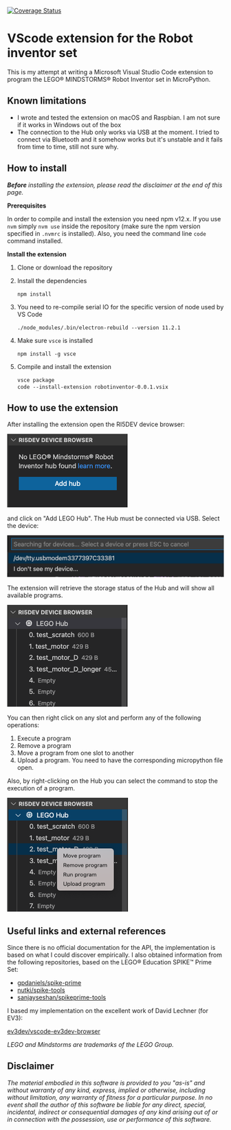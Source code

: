 [![Coverage Status](https://coveralls.io/repos/github/robmosca/robotinventor-vscode/badge.svg)](https://coveralls.io/github/robmosca/robotinventor-vscode)

# VScode extension for the Robot inventor set

This is my attempt at writing a Microsoft Visual Studio Code extension to
program the LEGO® MINDSTORMS® Robot Inventor set in MicroPython.

## Known limitations

- I wrote and tested the extension on macOS and Raspbian. I am not sure if it
  works in Windows out of the box
- The connection to the Hub only works via USB at the moment. I tried to connect
  via Bluetooth and it somehow works but it's unstable and it fails from time
  to time, still not sure why.


## How to install

***Before** installing the extension, please read the disclaimer at the end of this
page.*

**Prerequisites**

In order to compile and install the extension you need npm v12.x. If you use
`nvm` simply `nvm use` inside the repository (make sure the npm version
specified in `.nvmrc` is installed).
Also, you need the command line `code` command installed.

**Install the extension**

1. Clone or download the repository
2. Install the dependencies
   
   ```
   npm install
   ```

3. You need to re-compile serial IO for the specific version of node used by
   VS Code

   ```
   ./node_modules/.bin/electron-rebuild --version 11.2.1
   ```

4. Make sure `vsce` is installed

   ```
   npm install -g vsce
   ```

5. Compile and install the extension

   ```
   vsce package
   code --install-extension robotinventor-0.0.1.vsix
   ```


## How to use the extension

After installing the extension open the RI5DEV device browser:

![Connect Hub](./imgs/connect_hub.png)

and click on "Add LEGO Hub". The Hub must be connected via USB. Select the
device:

![Select device](./imgs/select_device.png)

The extension will retrieve the storage status of the Hub and will show all
available programs.

![Storage status](./imgs/storage_status.png)

You can then right click on any slot and perform any of the
following operations:

1. Execute a program
2. Remove a program
3. Move a program from one slot to another
4. Upload a program. You need to have the corresponding micropython file open.

Also, by right-clicking on the Hub you can select the command to stop the
execution of a program.

![Commands](./imgs/commands.png)

## Useful links and external references

Since there is no official documentation for the API, the implementation is based
on what I could discover empirically.
I also obtained information from the following repositories, based on the LEGO®
Education SPIKE™️ Prime Set:
- [gpdaniels/spike-prime](https://github.com/gpdaniels/spike-prime/blob/master/specifications/stm32f413.pdf)
- [nutki/spike-tools](https://github.com/nutki/spike-tools)
- [sanjayseshan/spikeprime-tools](https://github.com/sanjayseshan/spikeprime-tools)

I based my implementation on the excellent work of David Lechner (for EV3): 

[ev3dev/vscode-ev3dev-browser](https://github.com/ev3dev/vscode-ev3dev-browser)

_LEGO and Mindstorms are trademarks of the LEGO Group._

## Disclaimer

_The material embodied in this software is provided to you "as-is" and without_
_warranty of any kind, express, implied or otherwise, including without_
_limitation, any warranty of fitness for a particular purpose. In no event shall_
_the author of this software be liable for any direct, special, incidental,_
_indirect or consequential damages of any kind arising out of or in connection_
_with the possession, use or performance of this software._